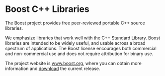 # Boost C++ Libraries

The Boost project provides free peer-reviewed portable C++ source libraries.

We emphasize libraries that work well with the C++ Standard Library. Boost
libraries are intended to be widely useful, and usable across a broad spectrum
of applications. The Boost license encourages both commercial and non-commercial use
and does not require attribution for binary use.

The project website is www.boost.org, where you can obtain more information and
[download](https://www.boost.org/users/download/) the current release.

